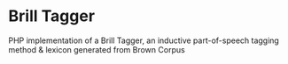 # Brill Tagger
PHP implementation of a Brill Tagger, an inductive part-of-speech tagging method &amp; lexicon generated from Brown Corpus

